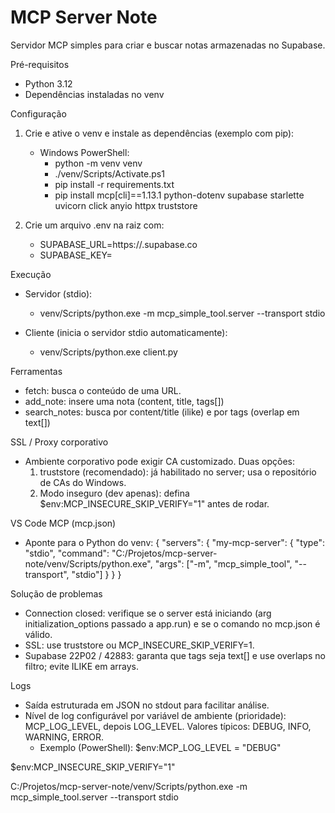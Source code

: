 MCP Server Note
================

Servidor MCP simples para criar e buscar notas armazenadas no Supabase.

Pré-requisitos
- Python 3.12
- Dependências instaladas no venv

Configuração
1) Crie e ative o venv e instale as dependências (exemplo com pip):
	 - Windows PowerShell:
		 - python -m venv venv
		 - ./venv/Scripts/Activate.ps1
		 - pip install -r requirements.txt
		 - pip install mcp[cli]==1.13.1 python-dotenv supabase starlette uvicorn click anyio httpx truststore

2) Crie um arquivo .env na raiz com:
	 - SUPABASE_URL=https://<seu-projeto>.supabase.co
	 - SUPABASE_KEY=<sua-anon-key>

Execução
- Servidor (stdio):
	- venv/Scripts/python.exe -m mcp_simple_tool.server --transport stdio

- Cliente (inicia o servidor stdio automaticamente):
	- venv/Scripts/python.exe client.py

Ferramentas
- fetch: busca o conteúdo de uma URL.
- add_note: insere uma nota (content, title, tags[])
- search_notes: busca por content/title (ilike) e por tags (overlap em text[])

SSL / Proxy corporativo
- Ambiente corporativo pode exigir CA customizado. Duas opções:
	1) truststore (recomendado): já habilitado no server; usa o repositório de CAs do Windows.
	2) Modo inseguro (dev apenas): defina $env:MCP_INSECURE_SKIP_VERIFY="1" antes de rodar.

VS Code MCP (mcp.json)
- Aponte para o Python do venv:
	{
		"servers": {
			"my-mcp-server": {
				"type": "stdio",
				"command": "C:/Projetos/mcp-server-note/venv/Scripts/python.exe",
				"args": ["-m", "mcp_simple_tool", "--transport", "stdio"]
			}
		}
	}

Solução de problemas
- Connection closed: verifique se o server está iniciando (arg initialization_options passado a app.run) e se o comando no mcp.json é válido.
- SSL: use truststore ou MCP_INSECURE_SKIP_VERIFY=1.
- Supabase 22P02 / 42883: garanta que tags seja text[] e use overlaps no filtro; evite ILIKE em arrays.

Logs
- Saída estruturada em JSON no stdout para facilitar análise.
- Nível de log configurável por variável de ambiente (prioridade): MCP_LOG_LEVEL, depois LOG_LEVEL. Valores típicos: DEBUG, INFO, WARNING, ERROR.
	- Exemplo (PowerShell): $env:MCP_LOG_LEVEL = "DEBUG"

$env:MCP_INSECURE_SKIP_VERIFY="1"

C:/Projetos/mcp-server-note/venv/Scripts/python.exe -m mcp_simple_tool.server --transport stdio

